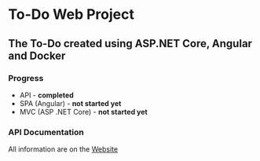 # To-Do Web Project

## The To-Do created using ASP.NET Core, Angular and Docker

### Progress
- API - **completed**
- SPA (Angular) - **not started yet**
- MVC (ASP .NET Core) - **not started yet**

### API Documentation
All information are on the [Website](https://to-do-api-documentation.newerdim.pl/)
